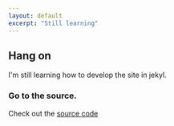 ```yaml
---
layout: default
excerpt: "Still learning"
---
```


## Hang on

I'm still learning how to develop the site in jekyl.  

### Go to the source.
Check out the [source code](https://github.com/danielruss/testsite)
